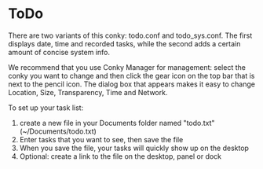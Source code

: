 # ToDo

There are two variants of this conky: todo.conf and todo_sys.conf. The first displays date, time and recorded tasks, while the second adds a certain amount of concise system info. 

We recommend that you use Conky Manager for management: select the conky you want to change and then click the gear icon on the top bar that is next to the pencil icon. The dialog box that appears makes it easy to change Location, Size, Transparency, Time and Network. 

To set up your task list:
1) create a new file in your Documents folder named "todo.txt" (~/Documents/todo.txt)
2) Enter tasks that you want to see, then save the file
3) When you save the file, your tasks will quickly show up on the desktop
4) Optional: create a link to the file on the desktop, panel or dock
